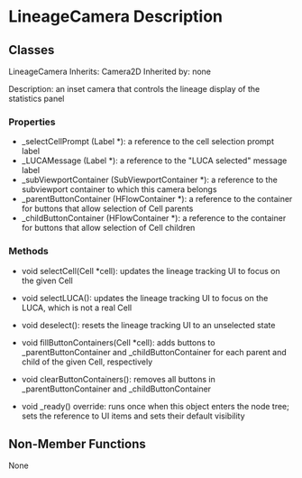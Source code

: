 # LineageCamera Description

## Classes

LineageCamera
Inherits: Camera2D 
Inherited by: none

Description: an inset camera that controls the lineage display of the statistics panel

### Properties
- _selectCellPrompt (Label *): a reference to the cell selection prompt label
- _LUCAMessage (Label *): a reference to the "LUCA selected" message label
- _subViewportContainer (SubViewportContainer *): a reference to the subviewport container to which this camera belongs
- _parentButtonContainer (HFlowContainer *): a reference to the container for buttons that allow selection of Cell parents
- _childButtonContainer (HFlowContainer *): a reference to the container for buttons that allow selection of Cell children 

### Methods
- void selectCell(Cell *cell): updates the lineage tracking UI to focus on the given Cell
- void selectLUCA(): updates the lineage tracking UI to focus on the LUCA, which is not a real Cell
- void deselect(): resets the lineage tracking UI to an unselected state

- void fillButtonContainers(Cell *cell): adds buttons to _parentButtonContainer and _childButtonContainer for each parent and child of the given Cell, respectively
- void clearButtonContainers(): removes all buttons in _parentButtonContainer and _childButtonContainer

- void _ready() override: runs once when this object enters the node tree; sets the reference to UI items and sets their default visibility

## Non-Member Functions
None
